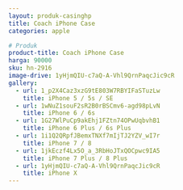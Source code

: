 ```yaml
---
layout: produk-casinghp
title: Coach iPhone Case
categories: apple

# Produk
product-title: Coach iPhone Case
harga: 90000
sku: hn-2916
image-drive: 1yHjmQIU-c7aQ-A-Vhl9QrnPaqcJic9cR
gallery:
  - url: 1_p2X4Caz3xzG9tE803W7RBYIFaSTuzLw
    title: iPhone 5 / 5s / SE
  - url: 1wNuZ1souF2sR2B0rBSCmv6-agd98pLvN
    title: iPhone 6 / 6s
  - url: 1G27WlPuCp9akEhj1FZtn74OPwUqbvhB1
    title: iPhone 6 Plus / 6s Plus
  - url: 1i1Q2QRpfJBemxTNXf7mIjTJ2YZV_wI7r
    title: iPhone 7 / 8
  - url: 1jkEczf4Lx5O_a_3RbHoJTxQOCpwc9IA5
    title: iPhone 7 Plus / 8 Plus
  - url: 1yHjmQIU-c7aQ-A-Vhl9QrnPaqcJic9cR
    title: iPhone X
---
```

